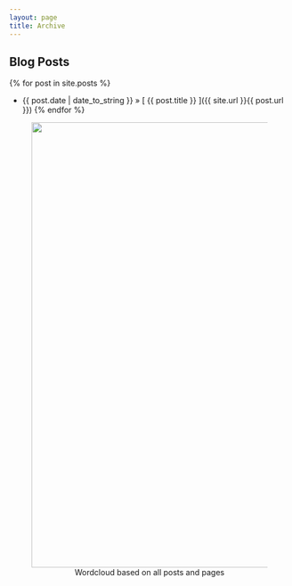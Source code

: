 ```yaml
---
layout: page
title: Archive
---
```


## Blog Posts

{% for post in site.posts %}
  * {{ post.date | date_to_string }} &raquo; [ {{ post.title }} ]({{ site.url }}{{ post.url }})
{% endfor %}

<center>
    <figure>   
    <img src="{{ site.imageurl }}blog_wordcloud.png" style="width:800px;"/>
    <figcaption>Wordcloud based on all posts and pages</figcaption>
    </figure>
</center>
